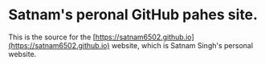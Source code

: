# Satnam's peronal GitHub pahes site.

This is the source for the [https://satnam6502.github.io](https://satnam6502.github.io) website, which is Satnam Singh's personal website.
